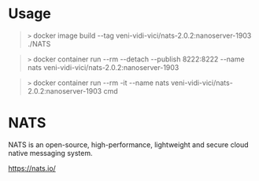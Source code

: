 # Usage
>`>` docker image build --tag veni-vidi-vici/nats-2.0.2:nanoserver-1903 ./NATS

>`>` docker container run --rm --detach --publish 8222:8222 --name nats veni-vidi-vici/nats-2.0.2:nanoserver-1903

>`>` docker container run --rm -it --name nats veni-vidi-vici/nats-2.0.2:nanoserver-1903 cmd

# NATS
NATS is an open-source, high-performance, lightweight and secure cloud native messaging system.

https://nats.io/
